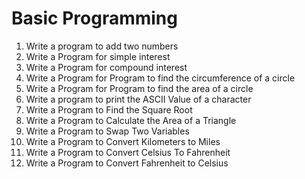 # Basic Programming

1. Write a program to add two numbers
2. Write a Program for simple interest
3. Write a Program for compound interest
4. Write a Program for Program to find the circumference of a circle
5. Write a Program for Program to find the area of a circle
6. Write a program to print the ASCII Value of a character
7. Write a Program to Find the Square Root
8. Write a Program to Calculate the Area of a Triangle
9. Write a Program to Swap Two Variables
10. Write a Program to Convert Kilometers to Miles
11. Write a Program to Convert Celsius To Fahrenheit
12. Write a Program to Convert Fahrenheit to Celsius
